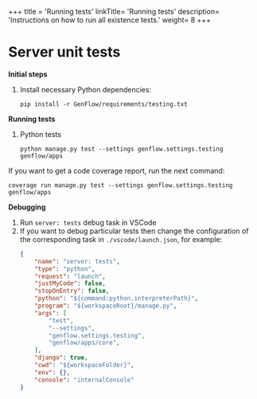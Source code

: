 +++
title = 'Running tests'
linkTitle= 'Running tests'
description= 'Instructions on how to run all existence tests.'
weight= 8
+++
# Server unit tests

**Initial steps**
1. Install necessary Python dependencies:
   ```
   pip install -r GenFlow/requirements/testing.txt
   ```

**Running tests**
1. Python tests
   ```
   python manage.py test --settings genflow.settings.testing genflow/apps
   ```

If you want to get a code coverage report, run the next command:
   ```
   coverage run manage.py test --settings genflow.settings.testing genflow/apps
   ```

**Debugging**
1. Run `server: tests` debug task in VSCode
1. If you want to debug particular tests then change the configuration
of the corresponding task in `./vscode/launch.json`, for example:
   ```json
   {
       "name": "server: tests",
       "type": "python",
       "request": "launch",
       "justMyCode": false,
       "stopOnEntry": false,
       "python": "${command:python.interpreterPath}",
       "program": "${workspaceRoot}/manage.py",
       "args": [
           "test",
           "--settings",
           "genflow.settings.testing",
           "genflow/apps/core",
       ],
       "django": true,
       "cwd": "${workspaceFolder}",
       "env": {},
       "console": "internalConsole"
   }
   ```
